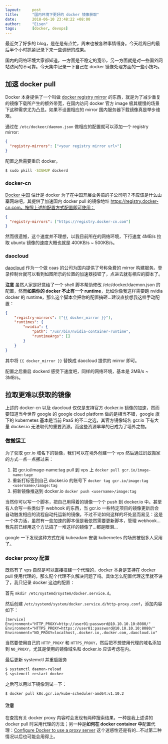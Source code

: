 ```yaml
---
layout:     post
title:      "国内环境下更好的 docker 镜像获取"
date:       2018-06-10 23:48:22 +08:00
author:     "Eisen"
tags:       [docker, devops]
---
```



最近欠了好多的 blog，是在是有点忙，周末也被各种事情缠身。今天趁周日的最后半个小时抓紧记录下来一些调研的成果。

国内的网络环境大家都知道，一方面是不稳定的宽带，另一方面就是对一些国外网站访问的不可靠。今天集中记录一下自己在 docker 镜像处理方面的一些小技巧。

## 加速 docker pull

Docker 本身提供了一个叫做 [docker registry mirror](https://docs.docker.com/registry/recipes/mirror/) 的东西，就是为了减少重复的镜像下载所产生的额外带宽，在国内访问 docker 官方 image 极其缓慢的场景下这种需求尤为凸显。如果不设置相应的 mirror 国内服务器下载镜像真是举步维艰。

通过在 `/etc/dockeer/daemon.json` 做相应的配置就可以添加一个 registry mirror:

```json
{
  "registry-mirrors": ["<your registry mirror url>"]
}
```

配置之后需要重启 docker。

```sh
$ sudo pkill -SIGHUP dockerd
```

### docker-cn

[Docker 中国](https://www.docker-cn.com/) 估计是 docker 为了在中国开展业务搞的子公司吧？不应该是什么山寨网站吧。其提供了加速国内 docker pull 的镜像地址 https://registry.docker-cn.com。按照上述的配置方式配置即可使用：

```json
{
  "registry-mirrors": ["https://registry.docker-cn.com"]
}
```

然而很遗憾，这个速度并不理想，以我目前所在的网络环境，下行速度 4MB/s 拉取 ubuntu 镜像的速度大概也就是 400KB/s ~ 500KB/s。

### daocloud

[daocloud](https://daocloud.io) 作为一个做 caas 的公司为国内提供了号称免费的 mirror 构建服务。登录控制台就可以看到如图所示的位置的加速器按钮了，点进去就有相应的脚本了。

**注意** 虽然人家是好意给了一个 shell 脚本帮助修改 /etc/docker/daemon.json 的配置，然而**如果你的 docker 不止有一个 runtime**，比如你像我这样需要跑 nvidia docker 的 runtime，那么这个脚本会把你的配置搞砸...建议直接想我这样手动配置：

```json
{
    "registry-mirrors": ["{{ docker_mirror }}"],
    "runtimes": {
        "nvidia": {
            "path": "/usr/bin/nvidia-container-runtime",
            "runtimeArgs": []
        }
    }
}
```

其中将 `{{ docker_mirror }}` 替换成 daocloud 提供的 mirror 即可。

配置之后重启 dockerd 感受下速度吧，同样的网络环境，基本是 2MB/s ~ 3MB/s。

## 拉取更难以获取的镜像

上述的 docker-cn 以及 daocloud 仅仅是支持官方 docker.io 镜像的加速，然而要知道当今世界 google 的 google cloud platform 做的是相当不错，google 旗下的 kubernetes 基本是当前 PaaS 的不二之选，其官方镜像域名 gcr.io 下有大量 docker.io 无法取代的重要资源。而这些资源早早的已成为了墙外之物。

### 做搬运工

为了获取 gcr.io 域名下的镜像，我们可以在境外创建一个 vps 然后通过蚂蚁搬家的方式一点一点挪过来：

1. 把 gcr.io/image-name:tag pull 到 vps 上 `docker pull gcr.io/image-name:tage`
2. 重新打标签到自己 docker.io 的账号下 `docker tag gcr.io/image:tag <username>/image:tag`
3. 把新镜像推送到 docker.io `docker push <username>/image:tag`

当然你可以写一个脚本，把自己用得着的镜像一个个 push 到 docker.io 中。甚至有人会写一些类似于 webhook 的东西，当 gcr.io 一些特定项目的镜像更新后会自动触发相应的流程自动托运新的镜像。不过不论如何这样的坏处显而易见：这是一个体力活，虽然有一些加速的脚本但是我依然需要更新脚本，管理 webhook...我先前已经用这个方法搞了一堆这样的镜像了...都是眼泪...

google 一下发现这种方式在用 kubeadam 安装 kubernetes 的场景被很多人采用了。

### docker proxy 配置

既然有了 vps 自然是可以直接搭建一个代理的，docker 本身是支持在 docker pull 使用代理的，那么配个代理不久解决问题了吗。具体怎么配置代理这里就不讲了，我只记录 docker 这边的配置：

首先 `mkdir /etc/systemd/system/docker.service.d`。

然后创建 `/etc/systemd/system/docker.service.d/http-proxy.conf`，添加内容如下：

```
[Service]
Environment="HTTP_PROXY=http://user01:password@10.10.10.10:8080/"
Environment="HTTPS_PROXY=https://user01:password@10.10.10.10:8080/"
Environment="NO_PROXY=localhost,.docker.io,.docker.com,.daocloud.io"
```

当然要使用自己的 `HTTP_PROXY` 和 `HTTPS_PROXY`，然后把不想使用代理的域名添加到 `NO_PROXY`，尤其是使用的镜像域名和 docker.io 应该考虑在内。

最后更新 systemctl 并重启服务

```sh
$ systemctl daemon-reload
$ systemctl restart docker
```

之后可以用以下镜像测试一下：

```sh
$ docker pull k8s.gcr.io/kube-scheduler-amd64:v1.10.2
```

#### 注意

在查找有关 docker proxy 内容时会发现有两种搜索结果，一种是我上述讲的 docker pull 时采用代理的方法；另一种是**如何在 docker container 中**配置代理：[Configure Docker to use a proxy server](https://docs.docker.com/network/proxy/) 这个迷惑性还是有的...不过第二种情况以后也可能会用得上。

